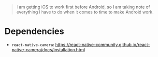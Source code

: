 > I am getting iOS to work first before Android, so I am taking note of everything I have to do when it comes to time to make Android work.

# Dependencies

- `react-native-camera`: https://react-native-community.github.io/react-native-camera/docs/installation.html
